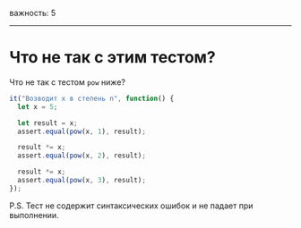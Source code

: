 важность: 5

---

# Что не так с этим тестом?

Что не так с тестом `pow` ниже?

```js
it("Возводит x в степень n", function() {
  let x = 5;

  let result = x;
  assert.equal(pow(x, 1), result);

  result *= x;
  assert.equal(pow(x, 2), result);

  result *= x;
  assert.equal(pow(x, 3), result);
});
```

P.S. Тест не содержит синтаксических ошибок и не падает при выполнении.
